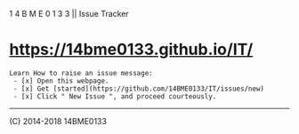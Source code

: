 1 4 B M E 0 1 3 3 || Issue Tracker
# <https://14bme0133.github.io/IT/>

```
Learn How to raise an issue message:
 - [x] Open this webpage.
 - [x] Get [started](https://github.com/14BME0133/IT/issues/new)
 - [x] Click " New Issue ", and proceed courteously.
```

---
(C) 2014-2018 14BME0133
